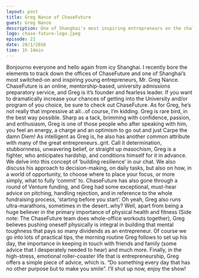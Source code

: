 ```yaml
---
layout: post
title: Greg Nance of ChaseFuture
guest: Greg Nance
description: One of Shanghai's most inspiring entrepreneurs on the challenges of launching a company  Nance. ChaseFuture is an online, mentorship-based, university admissions preparatory service, and Greg is it’s founder and fearless leader. If you want to dramatically increase your chances of getting into the University and/or program of you choice, be sure to check out ChaseFuture. As for Greg, he’s not really that impressive at all…of course, I’m kidding. Greg is rare bird, in the best way possible. Sharp as a tack, brimming with confidence, passion, and enthusiasm, Greg is one of those people who after speaking with him, you feel an energy, a charge and an optimism to go out and just Carpe the damn Diem! As intelligent as Greg is, he also has another common attribute with many of the great entrepreneur
logo: chase-future-logo.jpeg
episode: 21
date: 20/1/2016
time: 1h 14min
---
```

Bonjourno everyone and hello again from icy Shanghai. I recently bore the elements to track down the offices of ChaseFuture and one of Shanghai’s most switched-on and inspiring young entrepreneurs, Mr. Greg Nance. ChaseFuture is an online, mentorship-based, university admissions preparatory service, and Greg is it’s founder and fearless leader. If you want to dramatically increase your chances of getting into the University and/or program of you choice, be sure to check out ChaseFuture. As for Greg, he’s not really that impressive at all…of course, I’m kidding. Greg is rare bird, in the best way possible. Sharp as a tack, brimming with confidence, passion, and enthusiasm, Greg is one of those people who after speaking with him, you feel an energy, a charge and an optimism to go out and just Carpe the damn Diem! As intelligent as Greg is, he also has another common attribute with many of the great entrepreneurs..grit. Call it determination, stubbornness, unwavering belief, or straight up masochism, Greg is a fighter, who anticipates hardship, and conditions himself for it in advance.  We delve into this concept of ‘building resilience’ in our chat. We also discuss his approach to decision-making, on daily tasks, but also on how, in a world of opportunity, to choose where to place your focus, or more simply, what to fully ‘commit’ to. ChaseFuture has also gone through  a round of Venture funding, and Greg had some exceptional, must-hear advice on pitching, handling rejection, and in reference to the whole fundraising process,  ‘starting before you start’. Oh yeah, Greg also runs ultra-marathons, sometimes in the desert..why? Well, apart from being a huge believer in the primary importance of physical health and fitness (Side note: The ChaseFuture team does whole-office workouts together), Greg believes pushing oneself physically is integral in building that mental toughness that pays so many dividends as an entrepreneur. Of course we go into lots of practical tips, the morning routine Greg follows to set up his day, the importance in keeping in touch with friends and family (some advice that I desperately needed to hear) and much more. Finally, in the high-stress, emotional roller-coaster life that is entrepreneurship, Greg offers a simple piece of advice, which is. “Do something every day that has no other purpose but to make you smile”. I’ll shut up now, enjoy the show!
